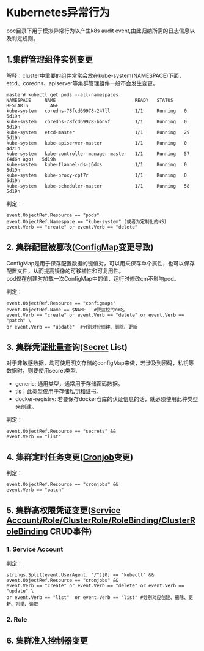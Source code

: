# Kubernetes异常行为

poc目录下用于模拟异常行为以产生k8s audit event,由此归纳所需的日志信息以及判定规则。

## 1.集群管理组件实例变更
解释：cluster中重要的组件常常会放在kube-system(NAMESPACE)下面，etcd、coredns、apiserver等集群管理组件一般不会发生变更。
```
master# kubectl get pods --all-namespaces
NAMESPACE     NAME                             READY   STATUS    RESTARTS        AGE
kube-system   coredns-78fcd69978-247ll         1/1     Running   0               5d19h
kube-system   coredns-78fcd69978-bbnvf         1/1     Running   0               5d19h
kube-system   etcd-master                      1/1     Running   29              5d19h
kube-system   kube-apiserver-master            1/1     Running   0               4d21h
kube-system   kube-controller-manager-master   1/1     Running   57 (4d6h ago)   5d19h
kube-system   kube-flannel-ds-j6dxs            1/1     Running   0               5d19h
kube-system   kube-proxy-cpf7r                 1/1     Running   0               5d19h
kube-system   kube-scheduler-master            1/1     Running   58              5d19h
```

判定：
```
event.ObjectRef.Resource == "pods"
event.ObjectRef.Namespace == "kube-system" (或者为定制化的NS)
event.Verb == "create" or event.Verb == "delete"
```

## 2. 集群配置被篡改([ConfigMap](../docs/k8s_features/configmap.md ':include :type=code')变更导致)
ConfigMap是用于保存配置数据的键值对，可以用来保存单个属性，也可以保存配置文件，从而提高镜像的可移植性和可复用性。  
pod仅在创建时加载一次ConfigMap中的值，运行时修改cm不影响pod。  


判定：
```
event.ObjectRef.Resource == "configmaps"
event.ObjectRef.Name == $NAME   #要监控的cm名
event.Verb == "create" or event.Verb == "delete" or event.Verb == "patch" \
or event.Verb == "update"  #分别对应创建、删除、更新
```

## 3. 集群凭证批量查询([Secret](../docs/k8s_features/secret.md ':include :type=code') List)
对于非敏感数据，均可使用明文存储的configMap来做，若涉及到密码，私钥等数据时，则要使用secret类型.
* generic: 通用类型，通常用于存储密码数据。  
* tls：此类型仅用于存储私钥和证书。  
* docker-registry: 若要保存docker仓库的认证信息的话，就必须使用此种类型来创建。  

判定：
```
event.ObjectRef.Resource == "secrets" &&
event.Verb == "list"
```

## 4. 集群定时任务变更([Cronjob](../docs/k8s_features/cronjob.md ':include :type=code')变更)

判定：
```
event.ObjectRef.Resource == "cronjobs" &&
event.Verb == "patch"	
```

## 5. 集群高权限凭证变更([Service Account/Role/ClusterRole/RoleBinding/ClusterRoleBinding](../docs/k8s_features/RBAC.md ':include :type=code') CRUD事件)


### 1. Service Account
判定：
```
strings.Split(event.UserAgent, "/")[0] == "kubectl" &&
event.ObjectRef.Resource == "cronjobs" &&
event.Verb == "create" or event.Verb == "delete" or event.Verb == "update" \
or event.Verb == "list"  or event.Verb == "list" #分别对应创建、删除、更新、列举、读取
```

### 2. Role

## 6. 集群准入控制器变更